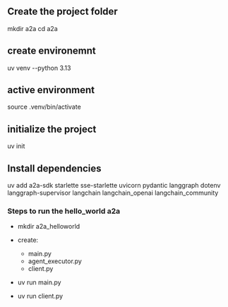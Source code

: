 ## Create the project folder
mkdir a2a
cd a2a

## create environemnt
uv venv --python 3.13 

## active environment
source .venv/bin/activate

## initialize the project
uv init

## Install dependencies
uv add a2a-sdk starlette sse-starlette uvicorn pydantic langgraph dotenv langgraph-supervisor langchain langchain_openai langchain_community

### Steps to run the hello_world a2a 
- mkdir a2a_helloworld

- create:
    - main.py
    - agent_executor.py
    - client.py
- uv run main.py
- uv run client.py